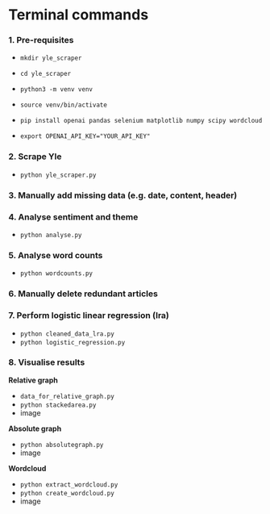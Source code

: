 # Terminal commands

### 1. Pre-requisites

- `mkdir yle_scraper`

- `cd yle_scraper`

- `python3 -m venv venv`

- `source venv/bin/activate`

- `pip install openai pandas selenium matplotlib numpy scipy wordcloud`

- `export OPENAI_API_KEY="YOUR_API_KEY"`

### 2. Scrape Yle

- `python yle_scraper.py`

### 3. Manually add missing data (e.g. date, content, header)

### 4. Analyse sentiment and theme

- `python analyse.py`

### 5. Analyse word counts

- `python wordcounts.py`

### 6. Manually delete redundant articles

### 7. Perform logistic linear regression (lra)

- `python cleaned_data_lra.py`
- `python logistic_regression.py`

### 8. Visualise results

**Relative graph**
- `data_for_relative_graph.py`
- `python stackedarea.py`
- image

**Absolute graph**
- `python absolutegraph.py`
- image
 
**Wordcloud**
- `python extract_wordcloud.py`
- `python create_wordcloud.py`
- image

